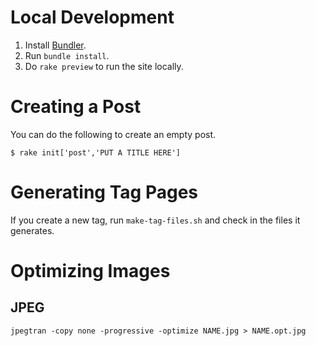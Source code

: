 # Local Development
1. Install [Bundler](https://bundler.io/).
1. Run `bundle install`.
1. Do `rake preview` to run the site locally.

# Creating a Post
You can do the following to create an empty post.

```
$ rake init['post','PUT A TITLE HERE']
```

# Generating Tag Pages
If you create a new tag, run `make-tag-files.sh` and check in the files it generates.

# Optimizing Images
## JPEG

```
jpegtran -copy none -progressive -optimize NAME.jpg > NAME.opt.jpg
```

